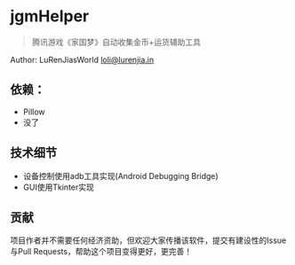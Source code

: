 # jgmHelper
> 腾讯游戏《家国梦》自动收集金币+运货辅助工具

Author: LuRenJiasWorld <loli@lurenjia.in>

## 依赖：
- Pillow
- 没了

## 技术细节
- 设备控制使用adb工具实现(Android Debugging Bridge)
- GUI使用Tkinter实现

## 贡献
项目作者并不需要任何经济资助，但欢迎大家传播该软件，提交有建设性的Issue与Pull Requests，帮助这个项目变得更好，更完善！